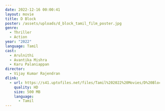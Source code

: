 ```yaml
---
date: 2022-12-16 00:00:41
layout: movie
title: D Block
poster: /assets/uploads/d_block_tamil_film_poster.jpg
genre:
  - Thriller
  - Action
year: "2022"
language: Tamil
cast:
  - Arulnithi
  - Avantika Mishra
  - Karu Palaniappan
director:
  - Vijay Kumar Rajendran
dlink:
  - url: https://s41.uptofiles.net/files/Tamil%202022%20Movies/D%20Block%20(2022)/D%20Block%20(Original)/D%20Block%20(640x360)/D%20Block%202022%20HD.mp4
    quality: HD
    size: 500 MB
    language:
      - Tamil
---
```

